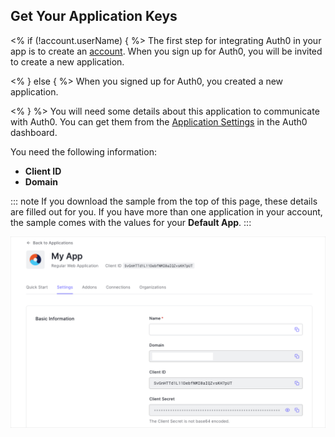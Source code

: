 ## Get Your Application Keys

<% if (!account.userName) { %>
The first step for integrating Auth0 in your app is to create an [account](${manage_url}/login). When you sign up for Auth0, you will be invited to create a new application.

<% } else { %>
When you signed up for Auth0, you created a new application.

<% } %>
You will need some details about this application to communicate with Auth0. You can get them from the [Application Settings](${manage_url}/#/applications/${account.clientId}/settings) in the Auth0 dashboard.
  
You need the following information:
* **Client ID**
* **Domain**

::: note
If you download the sample from the top of this page, these details are filled out for you. If you have more than one application in your account, the sample comes with the values for your **Default App**.
:::

![App Dashboard](/media/articles/dashboard/client_settings.png)

